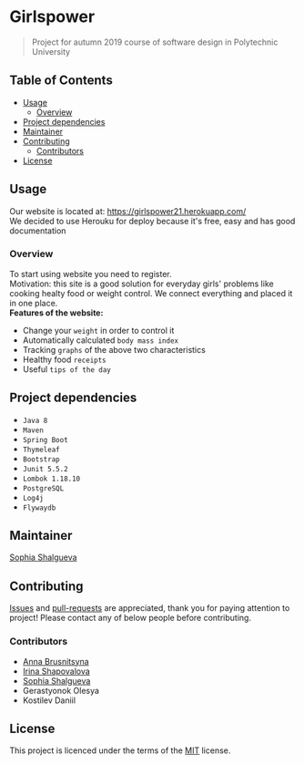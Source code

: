 # Girlspower

> Project for autumn 2019 course of software design in Polytechnic University

## Table of Contents

-   [Usage](#usage)
    -   [Overview](#overview)
-   [Project dependencies](#project-dependencies)
-   [Maintainer](#maintainer)
-   [Contributing](#contributing)
    -   [Contributors](#contributors)
-   [License](#license)

## Usage

Our website is located at: https://girlspower21.herokuapp.com/  
We decided to use Herouku for deploy because it's free, easy and has good documentation


### Overview

To start using website you need to register.  
Motivation: this site is a good solution for everyday girls' problems like cooking healty food
or weight control. We connect everything and placed it in one place.  
**Features of the website:**
-   Change your `weight` in order to control it
-   Automatically calculated `body mass index`
-   Tracking `graphs` of the above two characteristics
-   Healthy food `receipts`
-   Useful `tips of the day` 

## Project dependencies

-   `Java 8`
-   `Maven`
-   `Spring Boot `
-   `Thymeleaf`
-   `Bootstrap`
-   `Junit 5.5.2`
-   `Lombok 1.18.10`
-   `PostgreSQL`
-   `Log4j`
-   `Flywaydb`

## Maintainer

[Sophia Shalgueva](https://github.com/Sonik-zirael)

## Contributing

[Issues](issues) and [pull-requests](pulls) are appreciated, thank you for paying attention to project!
Please contact any of below people before contributing.

### Contributors

-   [Anna Brusnitsyna](https://github.com/AnBrusn)
-   [Irina Shapovalova](https://github.com/ShapovalovaIrina)
-   [Sophia Shalgueva](https://github.com/Sonik-zirael)
-   Gerastyonok Olesya
-   Kostilev Daniil

## License

This project is licenced under the terms of the [MIT](LICENSE) license.
